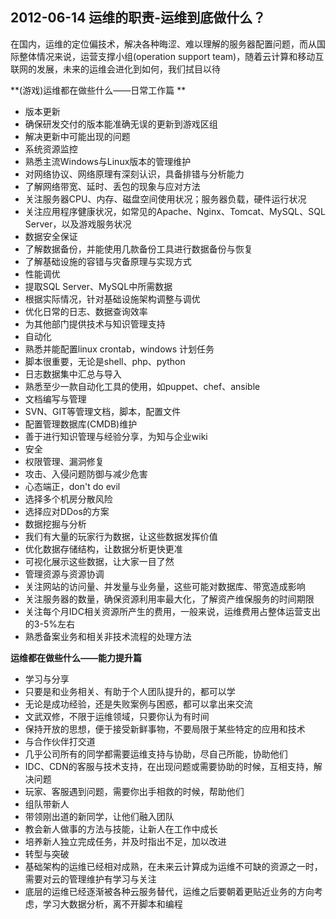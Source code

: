 ## 2012-06-14 运维的职责-运维到底做什么？

在国内，运维的定位偏技术，解决各种晦涩、难以理解的服务器配置问题，而从国际整体情况来说，运营支撑小组(operation support team)，随着云计算和移动互联网的发展，未来的运维会进化到如何，我们拭目以待

**(游戏)运维都在做些什么——日常工作篇
**
* 版本更新
 * 确保研发交付的版本能准确无误的更新到游戏区组
 * 解决更新中可能出现的问题
* 系统资源监控
 * 熟悉主流Windows与Linux版本的管理维护
 * 对网络协议、网络原理有深刻认识，具备排错与分析能力
 * 了解网络带宽、延时、丢包的现象与应对方法
 * 关注服务器CPU、内存、磁盘空间使用状况；服务器负载，硬件运行状况
 * 关注应用程序健康状况，如常见的Apache、Nginx、Tomcat、MySQL、SQL Server，以及游戏服务状况
* 数据安全保证
 * 了解数据备份，并能使用几款备份工具进行数据备份与恢复
 * 了解基础设施的容错与灾备原理与实现方式
* 性能调优
 * 提取SQL Server、MySQL中所需数据
 * 根据实际情况，针对基础设施架构调整与调优
 * 优化日常的日志、数据查询效率
 * 为其他部门提供技术与知识管理支持
* 自动化
 * 熟悉并能配置linux crontab，windows 计划任务
 * 脚本很重要，无论是shell、php、python
 * 日志数据集中汇总与导入
 * 熟悉至少一款自动化工具的使用，如puppet、chef、ansible
* 文档编写与管理
 * SVN、GIT等管理文档，脚本，配置文件
 * 配置管理数据库(CMDB)维护
 * 善于进行知识管理与经验分享，为知与企业wiki
* 安全
 * 权限管理、漏洞修复
 * 攻击、入侵问题防御与减少危害
 * 心态端正，don't do evil
 * 选择多个机房分散风险
 * 选择应对DDos的方案
* 数据挖掘与分析
 * 我们有大量的玩家行为数据，让这些数据发挥价值
 * 优化数据存储结构，让数据分析更快更准
 * 可视化展示这些数据，让大家一目了然
* 管理资源与资源协调
 * 关注网站的访问量、并发量与业务量，这些可能对数据库、带宽造成影响
 * 关注服务器的数量，确保资源利用率最大化，了解资产维保服务的时间期限
 * 关注每个月IDC相关资源所产生的费用，一般来说，运维费用占整体运营支出的3-5%左右
 * 熟悉备案业务和相关非技术流程的处理方法

**运维都在做些什么——能力提升篇**
* 学习与分享
 * 只要是和业务相关、有助于个人团队提升的，都可以学
 * 无论是成功经验，还是失败案例与困惑，都可以拿出来交流
 * 文武双修，不限于运维领域，只要你认为有时间
 * 保持开放的思想，便于接受新鲜事物，不要局限于某些特定的应用和技术
* 与合作伙伴打交道
 * 几乎公司所有的同学都需要运维支持与协助，尽自己所能，协助他们
 * IDC、CDN的客服与技术支持，在出现问题或需要协助的时候，互相支持，解决问题
 * 玩家、客服遇到问题，需要你出手相救的时候，帮助他们
* 组队带新人
 * 带领刚出道的新同学，让他们融入团队
 * 教会新人做事的方法与技能，让新人在工作中成长
 * 培养新人独立完成任务，并及时指出不足，加以改进
* 转型与突破
 * 基础架构的运维已经相对成熟，在未来云计算成为运维不可缺的资源之一时，需要对云的管理维护有学习与关注
 * 底层的运维已经逐渐被各种云服务替代，运维之后要朝着更贴近业务的方向考虑，学习大数据分析，离不开脚本和编程